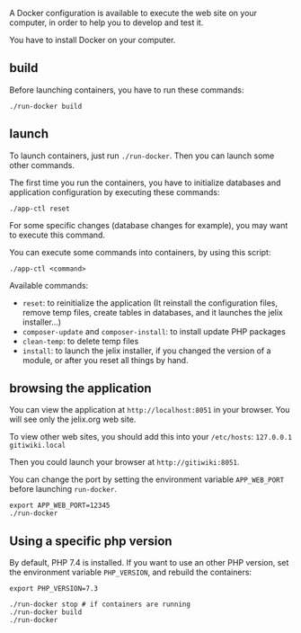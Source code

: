
A Docker configuration is available to execute the web site on your computer, in
order to help you to develop and test it.

You have to install Docker on your computer.

build
-----
Before launching containers, you have to run these commands:

```
./run-docker build
```


launch
-------

To launch containers, just run `./run-docker`. Then you can launch some other
commands.

The first time you run the containers, you have to initialize databases and
application configuration by executing these commands:

```
./app-ctl reset
```

For some specific changes (database changes for example), you may want to execute
this command.

You can execute some commands into containers, by using this script:

```
./app-ctl <command>
```

Available commands:

* `reset`: to reinitialize the application (It reinstall the configuration files,
  remove temp files, create tables in databases, and it launches the jelix installer...) 
* `composer-update` and `composer-install`: to install update PHP packages 
* `clean-temp`: to delete temp files 
* `install`: to launch the jelix installer, if you changed the version of a module,
   or after you reset all things by hand.

browsing the application
------------------------

You can view the application at `http://localhost:8051` in your browser. 
You will see only the jelix.org web site.

To view other web sites, you should add this into your `/etc/hosts`:
`127.0.0.1 gitiwiki.local`

Then you could launch your browser at `http://gitiwiki:8051`.

You can change the port by setting the environment variable `APP_WEB_PORT`
before launching `run-docker`.

```
export APP_WEB_PORT=12345
./run-docker
```

Using a specific php version
-----------------------------

By default, PHP 7.4 is installed. If you want to use an other PHP version,
set the environment variable `PHP_VERSION`, and rebuild the containers:

```
export PHP_VERSION=7.3

./run-docker stop # if containers are running
./run-docker build
./run-docker
```

